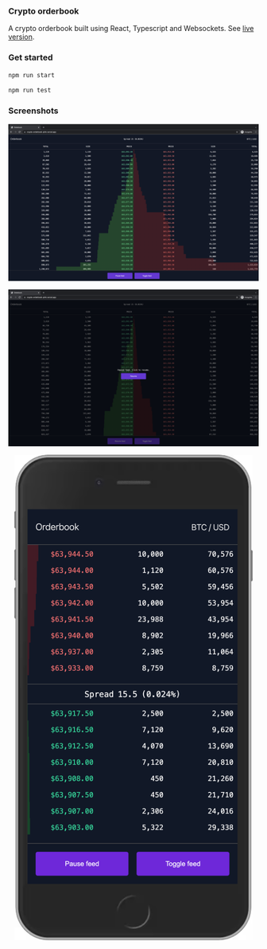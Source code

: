 ### Crypto orderbook

A crypto orderbook built using React, Typescript and Websockets. See [live version](https://crypto-orderbook-pink.vercel.app/).

### Get started

```bash
npm run start
```

```bash
npm run test
```

### Screenshots

<p align="center">
    <img src="https://raw.githubusercontent.com/tjinauyeung/crypto-orderbook/master/screenshots/screenshot-desktop.png" width="720px">
</p>

<p align="center">
    <img src="https://raw.githubusercontent.com/tjinauyeung/crypto-orderbook/master/screenshots/screenshot-desktop-paused.png" width="720px">
</p>

<p align="center">
    <img src="https://raw.githubusercontent.com/tjinauyeung/crypto-orderbook/master/screenshots/screenshot-phone.png" width="480px">
</p>
